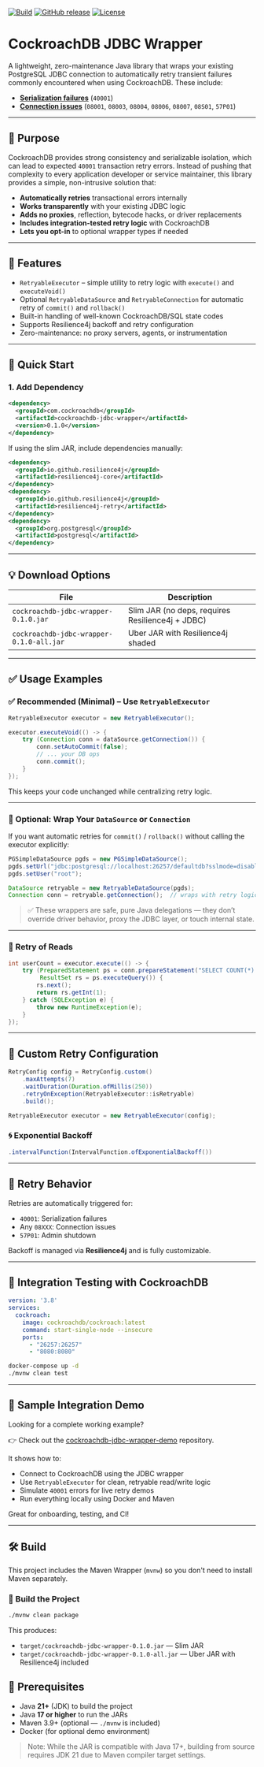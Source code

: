 [![Build](https://github.com/viragtripathi/cockroachdb-jdbc-wrapper/actions/workflows/ci.yml/badge.svg)](https://github.com/viragtripathi/cockroachdb-jdbc-wrapper/actions/workflows/ci.yml)
[![GitHub release](https://img.shields.io/github/v/release/viragtripathi/cockroachdb-jdbc-wrapper)](https://github.com/viragtripathi/cockroachdb-jdbc-wrapper/releases)
[![License](https://img.shields.io/github/license/viragtripathi/cockroachdb-jdbc-wrapper)](https://github.com/viragtripathi/cockroachdb-jdbc-wrapper/blob/main/LICENSE)

# CockroachDB JDBC Wrapper

A lightweight, zero-maintenance Java library that wraps your existing PostgreSQL JDBC connection to automatically retry transient failures commonly encountered when using CockroachDB. These include:

- [**Serialization failures**](https://github.com/pgjdbc/pgjdbc/blob/master/pgjdbc/src/main/java/org/postgresql/util/PSQLState.java#L86) (`40001`)
- [**Connection issues**](https://github.com/pgjdbc/pgjdbc/blob/master/pgjdbc/src/main/java/org/postgresql/util/PSQLState.java) (`08001`, `08003`, `08004`, `08006`, `08007`, `08S01`, `57P01`)

---

## 🎯 Purpose

CockroachDB provides strong consistency and serializable isolation, which can lead to expected `40001` transaction retry errors. Instead of pushing that complexity to every application developer or service maintainer, this library provides a simple, non-intrusive solution that:

- **Automatically retries** transactional errors internally
- **Works transparently** with your existing JDBC logic
- **Adds no proxies**, reflection, bytecode hacks, or driver replacements
- **Includes integration-tested retry logic** with CockroachDB
- **Lets you opt-in** to optional wrapper types if needed

---

## 🧰 Features

- `RetryableExecutor` – simple utility to retry logic with `execute()` and `executeVoid()`
- Optional `RetryableDataSource` and `RetryableConnection` for automatic retry of `commit()` and `rollback()`
- Built-in handling of well-known CockroachDB/SQL state codes
- Supports Resilience4j backoff and retry configuration
- Zero-maintenance: no proxy servers, agents, or instrumentation

---

## 🚀 Quick Start

### 1. Add Dependency

```xml
<dependency>
  <groupId>com.cockroachdb</groupId>
  <artifactId>cockroachdb-jdbc-wrapper</artifactId>
  <version>0.1.0</version>
</dependency>
````

If using the slim JAR, include dependencies manually:

```xml
<dependency>
  <groupId>io.github.resilience4j</groupId>
  <artifactId>resilience4j-core</artifactId>
</dependency>
<dependency>
  <groupId>io.github.resilience4j</groupId>
  <artifactId>resilience4j-retry</artifactId>
</dependency>
<dependency>
  <groupId>org.postgresql</groupId>
  <artifactId>postgresql</artifactId>
</dependency>
```

---

## 💡 Download Options

| File                                     | Description                                      |
|------------------------------------------|--------------------------------------------------|
| `cockroachdb-jdbc-wrapper-0.1.0.jar`     | Slim JAR (no deps, requires Resilience4j + JDBC) |
| `cockroachdb-jdbc-wrapper-0.1.0-all.jar` | Uber JAR with Resilience4j shaded                |

---

## ✅ Usage Examples

### ✅ Recommended (Minimal) – Use `RetryableExecutor`

```java
RetryableExecutor executor = new RetryableExecutor();

executor.executeVoid(() -> {
    try (Connection conn = dataSource.getConnection()) {
        conn.setAutoCommit(false);
        // ... your DB ops
        conn.commit();
    }
});
```

This keeps your code unchanged while centralizing retry logic.

---

### 🧩 Optional: Wrap Your `DataSource` or `Connection`

If you want automatic retries for `commit()` / `rollback()` without calling the executor explicitly:

```java
PGSimpleDataSource pgds = new PGSimpleDataSource();
pgds.setUrl("jdbc:postgresql://localhost:26257/defaultdb?sslmode=disable");
pgds.setUser("root");

DataSource retryable = new RetryableDataSource(pgds);
Connection conn = retryable.getConnection();  // wraps with retry logic for commit/rollback
```

> ✅ These wrappers are safe, pure Java delegations — they don’t override driver behavior, proxy the JDBC layer, or touch internal state.

---

### 🔁 Retry of Reads

```java
int userCount = executor.execute(() -> {
    try (PreparedStatement ps = conn.prepareStatement("SELECT COUNT(*) FROM users");
         ResultSet rs = ps.executeQuery()) {
        rs.next();
        return rs.getInt(1);
    } catch (SQLException e) {
        throw new RuntimeException(e);
    }
});
```

---

## 🔧 Custom Retry Configuration

```java
RetryConfig config = RetryConfig.custom()
    .maxAttempts(7)
    .waitDuration(Duration.ofMillis(250))
    .retryOnException(RetryableExecutor::isRetryable)
    .build();

RetryableExecutor executor = new RetryableExecutor(config);
```

### 🌀 Exponential Backoff

```java
.intervalFunction(IntervalFunction.ofExponentialBackoff())
```

---

## 🔁 Retry Behavior

Retries are automatically triggered for:

* `40001`: Serialization failures
* Any `08XXX`: Connection issues
* `57P01`: Admin shutdown

Backoff is managed via **Resilience4j** and is fully customizable.

---

## 🧪 Integration Testing with CockroachDB

```yaml
version: '3.8'
services:
  cockroach:
    image: cockroachdb/cockroach:latest
    command: start-single-node --insecure
    ports:
      - "26257:26257"
      - "8080:8080"
```

```bash
docker-compose up -d
./mvnw clean test
```
---

## 🧪 Sample Integration Demo

Looking for a complete working example?

👉 Check out the [cockroachdb-jdbc-wrapper-demo](https://github.com/viragtripathi/cockroachdb-jdbc-wrapper-demo) repository.

It shows how to:

- Connect to CockroachDB using the JDBC wrapper
- Use `RetryableExecutor` for clean, retryable read/write logic
- Simulate `40001` errors for live retry demos
- Run everything locally using Docker and Maven

Great for onboarding, testing, and CI!

---

## 🛠️ Build

This project includes the Maven Wrapper (`mvnw`) so you don't need to install Maven separately.

### 🔨 Build the Project

```bash
./mvnw clean package
```

This produces:
- `target/cockroachdb-jdbc-wrapper-0.1.0.jar` — Slim JAR
- `target/cockroachdb-jdbc-wrapper-0.1.0-all.jar` — Uber JAR with Resilience4j included


## 🔧 Prerequisites

- Java **21+** (JDK) to build the project
- Java **17 or higher** to run the JARs
- Maven 3.9+ (optional — `./mvnw` is included)
- Docker (for optional demo environment)

> Note: While the JAR is compatible with Java 17+, building from source requires JDK 21 due to Maven compiler target settings.
